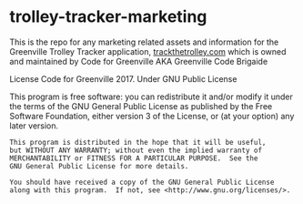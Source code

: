 # trolley-tracker-marketing

This is the repo for any marketing related assets and information for the Greenville Trolley Tracker application, [trackthetrolley.com](http://trackthetrolley.com) which is owned and maintained by Code for Greenville AKA Greenville Code Brigaide 


License Code for Greenville 2017. Under GNU Public License

 This program is free software: you can redistribute it and/or modify
    it under the terms of the GNU General Public License as published by
    the Free Software Foundation, either version 3 of the License, or
    (at your option) any later version.

    This program is distributed in the hope that it will be useful,
    but WITHOUT ANY WARRANTY; without even the implied warranty of
    MERCHANTABILITY or FITNESS FOR A PARTICULAR PURPOSE.  See the
    GNU General Public License for more details.

    You should have received a copy of the GNU General Public License
    along with this program.  If not, see <http://www.gnu.org/licenses/>.
